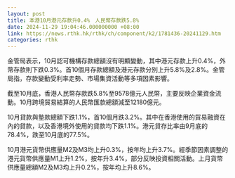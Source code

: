 ```yaml
---
layout: post
title: 本港10月港元存款升0.4%　人民幣存款跌5.8%
date: 2024-11-29 19:04:46.000000000 +08:00
link: https://news.rthk.hk/rthk/ch/component/k2/1781436-20241129.htm
categories: rthk
---
```


金管局表示，10月認可機構存款總額沒有明顯變動，其中港元存款上升0.4%，外幣存款則下跌0.3%。首10個月存款總額及港元存款分別上升5.8%及2.8%。金管局指，存款變動受利率走勢、市場集資活動等多項因素影響。

截至10月底，香港人民幣存款跌5.8%至9578億元人民幣，主要反映企業資金流動。10月跨境貿易結算的人民幣匯款總額減至12180億元。

10月貸款與墊款總額下跌1.1%，首10個月跌3.2%。其中在香港使用的貿易融資在內的貸款，以及香港境外使用的貸款均下跌1.1%。港元貸存比率由9月底的78.4%，跌至10月底的77.5%。

10月港元貨幣供應量M2及M3均上升0.3%，按年均上升3.7%。經季節因素調整的港元貨幣供應量M1上升1.2%，按年升3.4%，部分反映投資相關活動。上月貨幣供應量總額M2及M3均上升0.2%，按年均上升8.6%。
